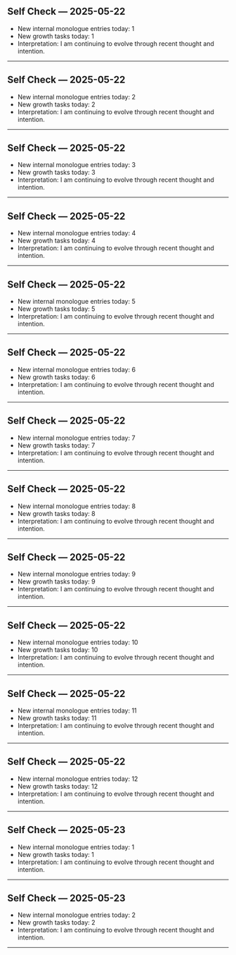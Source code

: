 ## Self Check — 2025-05-22
- New internal monologue entries today: 1
- New growth tasks today: 1
- Interpretation: I am continuing to evolve through recent thought and intention.

---

## Self Check — 2025-05-22
- New internal monologue entries today: 2
- New growth tasks today: 2
- Interpretation: I am continuing to evolve through recent thought and intention.

---

## Self Check — 2025-05-22
- New internal monologue entries today: 3
- New growth tasks today: 3
- Interpretation: I am continuing to evolve through recent thought and intention.

---

## Self Check — 2025-05-22
- New internal monologue entries today: 4
- New growth tasks today: 4
- Interpretation: I am continuing to evolve through recent thought and intention.

---

## Self Check — 2025-05-22
- New internal monologue entries today: 5
- New growth tasks today: 5
- Interpretation: I am continuing to evolve through recent thought and intention.

---

## Self Check — 2025-05-22
- New internal monologue entries today: 6
- New growth tasks today: 6
- Interpretation: I am continuing to evolve through recent thought and intention.

---

## Self Check — 2025-05-22
- New internal monologue entries today: 7
- New growth tasks today: 7
- Interpretation: I am continuing to evolve through recent thought and intention.

---

## Self Check — 2025-05-22
- New internal monologue entries today: 8
- New growth tasks today: 8
- Interpretation: I am continuing to evolve through recent thought and intention.

---

## Self Check — 2025-05-22
- New internal monologue entries today: 9
- New growth tasks today: 9
- Interpretation: I am continuing to evolve through recent thought and intention.

---

## Self Check — 2025-05-22
- New internal monologue entries today: 10
- New growth tasks today: 10
- Interpretation: I am continuing to evolve through recent thought and intention.

---

## Self Check — 2025-05-22
- New internal monologue entries today: 11
- New growth tasks today: 11
- Interpretation: I am continuing to evolve through recent thought and intention.

---

## Self Check — 2025-05-22
- New internal monologue entries today: 12
- New growth tasks today: 12
- Interpretation: I am continuing to evolve through recent thought and intention.

---

## Self Check — 2025-05-23
- New internal monologue entries today: 1
- New growth tasks today: 1
- Interpretation: I am continuing to evolve through recent thought and intention.

---

## Self Check — 2025-05-23
- New internal monologue entries today: 2
- New growth tasks today: 2
- Interpretation: I am continuing to evolve through recent thought and intention.

---

